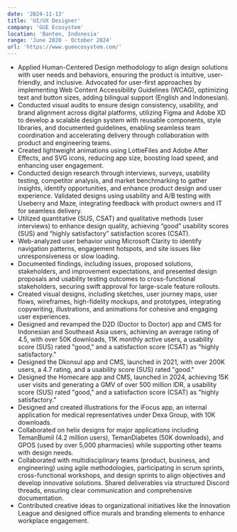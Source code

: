 ```yaml
---
date: '2024-11-13'
title: 'UI/UX Designer'
company: 'GUE Ecosystem'
location: 'Banten, Indonesia'
range: 'June 2020 - October 2024'
url: 'https://www.gueecosystem.com/'
---
```


- Applied Human-Centered Design methodology to align design solutions with user needs and behaviors, ensuring the product is intuitive, user-friendly, and inclusive. Advocated for user-first approaches by implementing Web Content Accessibility Guidelines (WCAG), optimizing text and button sizes, adding bilingual support (English and Indonesian).
- Conducted visual audits to ensure design consistency, usability, and brand alignment across digital platforms, utilizing Figma and Adobe XD to develop a scalable design system with reusable components, style libraries, and documented guidelines, enabling seamless team coordination and accelerating delivery through collaboration with product and engineering teams.
- Created lightweight animations using LottieFiles and Adobe After Effects, and SVG icons, reducing app size, boosting load speed, and enhancing user engagement.
- Conducted design research through interviews, surveys, usability testing, competitor analysis, and market benchmarking to gather insights, identify opportunities, and enhance product design and user experience. Validated designs using usability and A/B testing with Useberry and Maze, integrating feedback with product owners and IT for seamless delivery.
- Utilized quantitative (SUS, CSAT) and qualitative methods (user interviews) to enhance design quality, achieving “good” usability scores (SUS) and “highly satisfactory” satisfaction scores (CSAT).
- Web-analyzed user behavior using Microsoft Clarity to identify navigation patterns, engagement hotspots, and site issues like unresponsiveness or slow loading.
- Documented findings, including issues, proposed solutions, stakeholders, and improvement expectations, and presented design proposals and usability testing outcomes to cross-functional stakeholders, securing swift approval for large-scale feature rollouts.
- Created visual designs, including sketches, user journey maps, user flows, wireframes, high-fidelity mockups, and prototypes, integrating copywriting, illustrations, and animations for cohesive and engaging user experiences.
- Designed and revamped the D2D (Doctor to Doctor) app and CMS for Indonesian and Southeast Asia users, achieving an average rating of 4.5, with over 50K downloads, 11K monthly active users, a usability score (SUS) rated "good," and a satisfaction score (CSAT) as "highly satisfactory."
- Designed the Dkonsul app and CMS, launched in 2021, with over 200K users, a 4.7 rating, and a usability score (SUS) rated "good."
- Designed the Homecare app and CMS, launched in 2024, achieving 15K user visits and generating a GMV of over 500 million IDR, a usability score (SUS) rated "good," and a satisfaction score (CSAT) as "highly satisfactory."
- Designed and created illustrations for the iFocus app, an internal application for medical representatives under Dexa Group, with 10K downloads.
- Collaborated on helix designs for major applications including TemanBumil (4.2 million users), TemanDiabetes (50K downloads), and GPOS (used by over 5,000 pharmacies) while supporting other teams with design needs.
- Collaborated with multidisciplinary teams (product, business, and engineering) using agile methodologies, participating in scrum sprints, cross-functional workshops, and design sprints to align objectives and develop innovative solutions. Shared deliverables via structured Discord threads, ensuring clear communication and comprehensive documentation.
- Contributed creative ideas to organizational initiatives like the Innovation League and designed office murals and branding elements to enhance workplace engagement.
